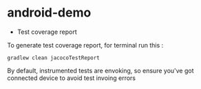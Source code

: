 # android-demo

* Test coverage report

To generate test coverage report, for terminal run this :

`gradlew clean jacocoTestReport`

By default, instrumented tests are envoking, so ensure you've got connected device to avoid test invoing errors
